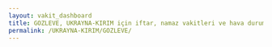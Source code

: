 ```yaml
---
layout: vakit_dashboard
title: GOZLEVE, UKRAYNA-KIRIM için iftar, namaz vakitleri ve hava durumu - ilçe/eyalet seç
permalink: /UKRAYNA-KIRIM/GOZLEVE/
---
```


<script type="text/javascript">
  var GLOBAL_COUNTRY = 'UKRAYNA-KIRIM';
  var GLOBAL_CITY = 'GOZLEVE';
  var GLOBAL_STATE = '';
  var lat = 72;
  var lon = 21;
</script>
